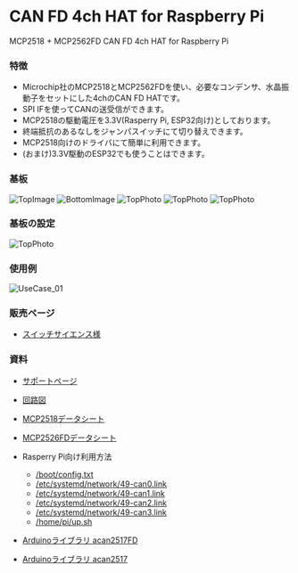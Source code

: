 # CAN FD 4ch HAT for Raspberry Pi
MCP2518 + MCP2562FD CAN FD 4ch HAT for Raspberry Pi

### 特徴
- Microchip社のMCP2518とMCP2562FDを使い、必要なコンデンサ、水晶振動子をセットにした4chのCAN FD HATです。
- SPI IFを使ってCANの送受信ができます。
- MCP2518の駆動電圧を3.3V(Rasperry Pi, ESP32向け)としております。
- 終端抵抗のあるなしをジャンパスイッチにて切り替えできます。
- MCP2518向けのドライバにて簡単に利用できます。
- (おまけ)3.3V駆動のESP32でも使うことはできます。

### 基板
![TopImage](/docs/CAN-FD_4ch_HAT_Top_Image.png)
![BottomImage](/docs/CAN-FD_4ch_HAT_Bottom_Image.png)
![TopPhoto](/docs/CAN-FD_4ch_HAT_Top_Photo.png)
![TopPhoto](/docs/CAN-FD_4ch_HAT_Top_Photo_02.jpg)
![TopPhoto](/docs/CAN-FD_4ch_HAT_Top_Photo_03.jpg)

### 基板の設定
![TopPhoto](/docs/CAN-FD_4ch_HAT_Top_Image_explanation.jpg)

### 使用例
![UseCase_01](/docs/UseCase_01.jpg)

### 販売ページ

- [スイッチサイエンス様](https://ssci.to/10018)

### 資料
- [サポートページ](https://github.com/TLDSJPWORK/CAN-FD_4ch_HAT)
- [回路図](/docs/CAN-FD_4ch_HAT.pdf)
- [MCP2518データシート](https://ww1.microchip.com/downloads/aemDocuments/documents/OTH/ProductDocuments/DataSheets/External-CAN-FD-Controller-with-SPI-Interface-DS20006027B.pdf)
- [MCP2526FDデータシート](https://ww1.microchip.com/downloads/aemDocuments/documents/OTH/ProductDocuments/DataSheets/20005284A.pdf) 

- Rasperry Pi向け利用方法
  - [/boot/config.txt](examples/config.txt)
  - [/etc/systemd/network/49-can0.link](examples/49-can0.link)
  - [/etc/systemd/network/49-can1.link](examples/49-can1.link)
  - [/etc/systemd/network/49-can2.link](examples/49-can2.link)
  - [/etc/systemd/network/49-can3.link](examples/49-can3.link)
  - [/home/pi/up.sh](examples/up.sh)
- [Arduinoライブラリ acan2517FD](https://github.com/pierremolinaro/acan2517FD)
- [Arduinoライブラリ acan2517](https://github.com/pierremolinaro/acan2517)

